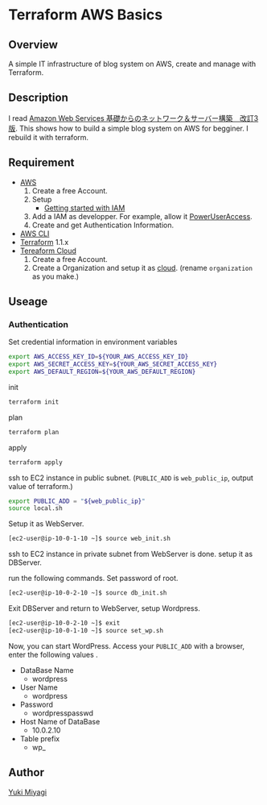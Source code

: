 # Terraform AWS Basics

## Overview
A simple IT infrastructure of blog system on AWS, create and manage with Terraform.

## Description
I read [Amazon Web Services 基礎からのネットワーク＆サーバー構築　改訂3版](https://www.amazon.co.jp/Amazon-Web-Services-基礎からのネットワーク＆サーバー構築-改訂3版-大澤-ebook/dp/B084QQ7TCF).
This shows how to build a simple blog system on AWS for begginer.
I rebuild it with terraform.

<!-- ## Demo -->

<!-- ## VS.  -->

## Requirement

- [AWS](https://aws.amazon.com/free)
  1. Create a free Account.
  2. Setup
     - [Getting started with IAM](https://docs.aws.amazon.com/IAM/latest/UserGuide/getting-started.html)
  3. Add a IAM as developper. For example, allow it [PowerUserAccess](https://docs.aws.amazon.com/IAM/latest/UserGuide/access_policies_job-functions.html#jf_developer-power-user).
  4. Create and get Authentication Information.
- [AWS CLI](https://docs.aws.amazon.com/cli/latest/userguide/getting-started-install.html)
- [Terraform](https://www.terraform.io/downloads) 1.1.x
- [Tereaform Cloud](https://cloud.hashicorp.com/products/terraform)
  1. Create a free Account.
  2. Create a Organization and setup it as [cloud](./versions.tf#11). (rename `organization` as you make.)

## Useage

### Authentication

Set credential information in environment variables

```sh
export AWS_ACCESS_KEY_ID=${YOUR_AWS_ACCESS_KEY_ID}
export AWS_SECRET_ACCESS_KEY=${YOUR_AWS_SECRET_ACCESS_KEY}
export AWS_DEFAULT_REGION=${YOUR_AWS_DEFAULT_REGION}
```

init

```sh
terraform init
```

plan

```sh
terraform plan
```

apply

```sh
terraform apply
```

ssh to EC2 instance in public subnet.
(`PUBLIC_ADD` is `web_public_ip`, output value of terraform.)

<!-- ```sh
ssh -i my-key.pem ec2-user@${PUBLIC_ADD}
``` -->
```sh
export PUBLIC_ADD = "${web_public_ip}"
source local.sh
```

Setup it as WebServer.

```sh
[ec2-user@ip-10-0-1-10 ~]$ source web_init.sh
```

ssh to EC2 instance in private subnet from WebServer is done.
setup it as DBServer.
<!-- First, set password.  
For example,

```sh
[ec2-user@ip-10-0-2-10 ~]$ export MYSQL_PWD='mariapassword'
``` -->

run the following commands.
Set password of root.

```sh
[ec2-user@ip-10-0-2-10 ~]$ source db_init.sh
```

Exit DBServer and return to WebServer, setup Wordpress.

```sh
[ec2-user@ip-10-0-2-10 ~]$ exit
[ec2-user@ip-10-0-1-10 ~]$ source set_wp.sh
```

Now, you can start WordPress.
Access your `PUBLIC_ADD` with a browser, enter the following values .

- DataBase Name
  - wordpress
- User Name
  - wordpress
- Password
  - wordpresspasswd
- Host Name of DataBase
  - 10.0.2.10
- Table prefix
  - wp_
<!-- ## Install -->

## Author

[Yuki Miyagi](https://github.com/yukimyg)
